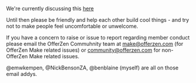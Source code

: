 We're currently discussing this [here](https://github.com/OfferZen-Make/plant_tech_ams/pull/53)

Until then please be friendly and help each other build cool things - and try not to make people feel uncomfortable or unwelcome.

If you have a concern to raise or issue to report regarding member conduct please email the OfferZen Commuhnity team at make@offerzen.com (for OfferZen Make related issues) or community@offerzen.com for non-OfferZen Make related issues.

@emwkempen, @NickBensonZA, @benblaine (myself) are all on those email addys.

